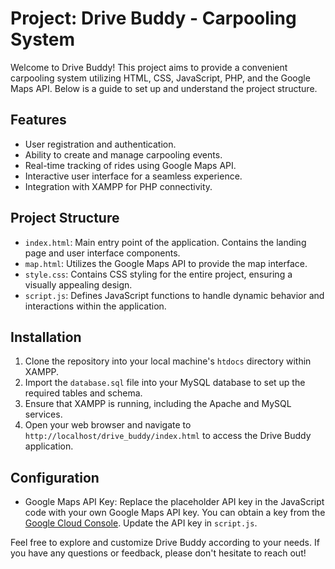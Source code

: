 # Project: Drive Buddy - Carpooling System

Welcome to Drive Buddy! This project aims to provide a convenient carpooling system utilizing HTML, CSS, JavaScript, PHP, and the Google Maps API. Below is a guide to set up and understand the project structure.

## Features
- User registration and authentication.
- Ability to create and manage carpooling events.
- Real-time tracking of rides using Google Maps API.
- Interactive user interface for a seamless experience.
- Integration with XAMPP for PHP connectivity.

## Project Structure
- `index.html`: Main entry point of the application. Contains the landing page and user interface components.
- `map.html`: Utilizes the Google Maps API to provide the map interface.
- `style.css`: Contains CSS styling for the entire project, ensuring a visually appealing design.
- `script.js`: Defines JavaScript functions to handle dynamic behavior and interactions within the application.

## Installation
1. Clone the repository into your local machine's `htdocs` directory within XAMPP.
2. Import the `database.sql` file into your MySQL database to set up the required tables and schema.
3. Ensure that XAMPP is running, including the Apache and MySQL services.
4. Open your web browser and navigate to `http://localhost/drive_buddy/index.html` to access the Drive Buddy application.

## Configuration
- Google Maps API Key: Replace the placeholder API key in the JavaScript code with your own Google Maps API key. You can obtain a key from the [Google Cloud Console](https://console.cloud.google.com/). Update the API key in `script.js`.

Feel free to explore and customize Drive Buddy according to your needs. If you have any questions or feedback, please don't hesitate to reach out!
